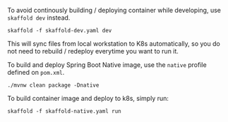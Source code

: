 To avoid continously building / deploying container while developing, use `skaffold dev` instead.

```
skaffold -f skaffold-dev.yaml dev
```

This will sync files from local workstation to K8s automatically, so you do not need to rebuild / redeploy everytime you want to run it. 

To build and deploy Spring Boot Native image, use the `native` profile defined on `pom.xml`.

```
./mvnw clean package -Dnative
```

To build container image and deploy to k8s, simply run: 

```
skaffold -f skaffold-native.yaml run
```

